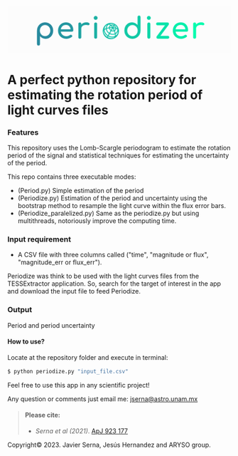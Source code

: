 <img src="https://github.com/javiserna/Periodize/blob/main/periodizer_logo.png?raw=true"/>

# A perfect python repository for estimating the rotation period of light curves files


### Features
This repository uses the Lomb-Scargle periodogram to estimate the rotation period of the signal and statistical techniques for estimating the uncertainty of the period.

This repo contains three executable modes:
* (Period.py) Simple estimation of the period 
* (Periodize.py) Estimation of the period and uncertainty using the bootstrap method to resample the light curve within the flux error bars.
* (Periodize_paralelized.py) Same as the periodize.py but using multithreads, notoriously improve the computing time.

### Input requirement

* A CSV file with three columns called ("time", "magnitude or flux", "magnitude_err or flux_err").

Periodize was think to be used with the light curves files from the TESSExtractor application. So, search for the target of interest in the app and download the input file to feed Periodize.

### Output

Period and period uncertainty 

#### How to use?
Locate at the repository folder and execute in terminal:

```zsh
$ python periodize.py "input_file.csv"
```

Feel free to use this app in any scientific project!

Any question or comments just email me:
jserna@astro.unam.mx

>#### Please cite:
>
>- _Serna et al (2021)_. [ApJ 923 177](https://doi.org/10.3847/1538-4357/AC300A)
> 

Copyright© 2023.
Javier Serna, Jesús Hernandez and ARYSO group.
